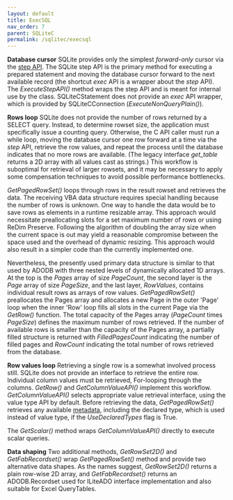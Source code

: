 ```yaml
---
layout: default
title: ExecSQL
nav_order: 7
parent: SQLiteC
permalink: /sqlitec/execsql
---
```


**Database cursor**
SQLite provides only the simplest _forward-only_ cursor via the [step API][]. The SQLite step API is the primary method for executing a prepared statement and moving the database cursor forward to the next available record (the shortcut *exec* API is a wrapper about the *step* API). The *ExecuteStepAPI()* method wraps the step API and is meant for internal use by the class. SQLiteCStatement does not provide an *exec* API wrapper, which is provided by SQLiteCConnection (*ExecuteNonQueryPlain()*).

**Rows loop**
SQLite does not provide the number of rows returned by a SELECT query. Instead, to determine rowset size, the application must specifically issue a counting query. Otherwise, the C API caller must run a while loop, moving the database cursor one row forward at a time via the *step* API, retrieve the row values, and repeat the process until the database indicates that no more rows are available. (The legacy interface *get_table* returns a 2D array with all values cast as strings.) This workflow is suboptimal for retrieval of larger rowsets, and it may be necessary to apply some compensation techniques to avoid possible performance bottlenecks.

*GetPagedRowSet()* loops through rows in the result rowset and retrieves the data. The receiving VBA data structure requires special handling because the number of rows is unknown. One way to handle the data would be to save rows as elements in a runtime resizable array. This approach would necessitate preallocating slots for a set maximum number of rows or using ReDim Preserve. Following the algorithm of doubling the array size when the current space is out may yield a reasonable compromise between the space used and the overhead of dynamic resizing. This approach would also result in a simpler code than the currently implemented one.

Nevertheless, the presently used primary data structure is similar to that used by ADODB with three nested levels of dynamically allocated 1D arrays. At the top is the *Pages* array of size *PageCount*, the second layer is the *Page* array of size *PageSize*, and the last layer, *RowValues*, contains individual result rows as arrays of row values. *GetPagedRowSet()* preallocates the Pages array and allocates a new Page in the outer 'Page' loop when the inner 'Row' loop fills all slots in the current Page via the *GetRow()* function. The total capacity of the Pages array (*PageCount* times *PageSize*) defines the maximum number of rows retrieved. If the number of available rows is smaller than the capacity of the Pages array, a partially filled structure is returned with *FilledPagesCount* indicating the number of filled pages and *RowCount* indicating the total number of rows retrieved from the database.

**Row values loop**
Retrieving a single row is a somewhat involved process still. SQLite does not provide an interface to retrieve the entire row. Individual column values must be retrieved, For-looping through the columns. *GetRow()* and *GetColumnValueAPI()* implement this workflow. *GetColumnValueAPI()* selects appropriate value retrieval interface, using the value type API by default. Before retrieving the data, *GetPagedRowSet()* retrieves any available [metadata](./meta), including the declared type, which is used instead of value type, if the *UseDeclaredTypes* flag is True.

The *GetScalar()* method wraps *GetColumnValueAPI()* directly to execute scalar queries.

**Data shaping**
Two additional methods, *GetRowSet2D()* and *GetFabRecordset()* wrap *GetPagedRowSet()* method and provide two alternative data shapes. As the names suggest, *GetRowSet2D()* returns a plain row-wise 2D array, and *GetFabRecordset()* returns an ADODB.Recordset used for ILiteADO interface implementation and also suitable for Excel QueryTables.


<!-- References -->

[step API]: https://www.sqlite.org/c3ref/step.html
